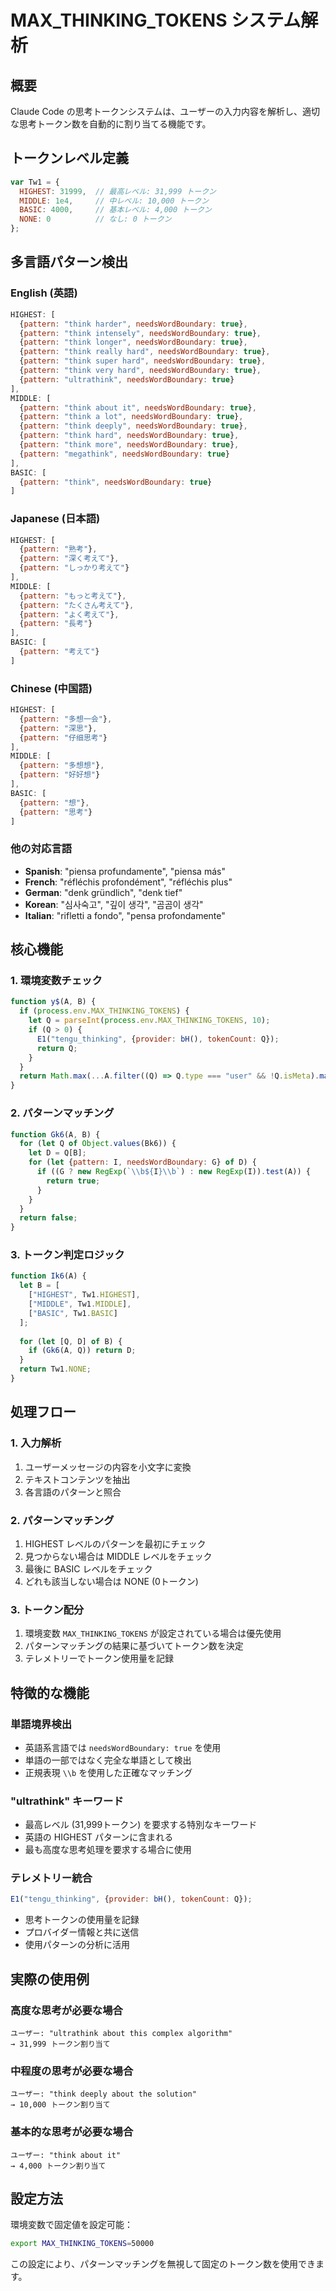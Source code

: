 # MAX_THINKING_TOKENS システム解析

## 概要
Claude Code の思考トークンシステムは、ユーザーの入力内容を解析し、適切な思考トークン数を自動的に割り当てる機能です。

## トークンレベル定義

```javascript
var Tw1 = {
  HIGHEST: 31999,  // 最高レベル: 31,999 トークン
  MIDDLE: 1e4,     // 中レベル: 10,000 トークン
  BASIC: 4000,     // 基本レベル: 4,000 トークン
  NONE: 0          // なし: 0 トークン
};
```

## 多言語パターン検出

### English (英語)
```javascript
HIGHEST: [
  {pattern: "think harder", needsWordBoundary: true},
  {pattern: "think intensely", needsWordBoundary: true},
  {pattern: "think longer", needsWordBoundary: true},
  {pattern: "think really hard", needsWordBoundary: true},
  {pattern: "think super hard", needsWordBoundary: true},
  {pattern: "think very hard", needsWordBoundary: true},
  {pattern: "ultrathink", needsWordBoundary: true}
],
MIDDLE: [
  {pattern: "think about it", needsWordBoundary: true},
  {pattern: "think a lot", needsWordBoundary: true},
  {pattern: "think deeply", needsWordBoundary: true},
  {pattern: "think hard", needsWordBoundary: true},
  {pattern: "think more", needsWordBoundary: true},
  {pattern: "megathink", needsWordBoundary: true}
],
BASIC: [
  {pattern: "think", needsWordBoundary: true}
]
```

### Japanese (日本語)
```javascript
HIGHEST: [
  {pattern: "熟考"},
  {pattern: "深く考えて"},
  {pattern: "しっかり考えて"}
],
MIDDLE: [
  {pattern: "もっと考えて"},
  {pattern: "たくさん考えて"},
  {pattern: "よく考えて"},
  {pattern: "長考"}
],
BASIC: [
  {pattern: "考えて"}
]
```

### Chinese (中国語)
```javascript
HIGHEST: [
  {pattern: "多想一会"},
  {pattern: "深思"},
  {pattern: "仔细思考"}
],
MIDDLE: [
  {pattern: "多想想"},
  {pattern: "好好想"}
],
BASIC: [
  {pattern: "想"},
  {pattern: "思考"}
]
```

### 他の対応言語
- **Spanish**: "piensa profundamente", "piensa más"
- **French**: "réfléchis profondément", "réfléchis plus"
- **German**: "denk gründlich", "denk tief"
- **Korean**: "심사숙고", "깊이 생각", "곰곰이 생각"
- **Italian**: "rifletti a fondo", "pensa profondamente"

## 核心機能

### 1. 環境変数チェック
```javascript
function y$(A, B) {
  if (process.env.MAX_THINKING_TOKENS) {
    let Q = parseInt(process.env.MAX_THINKING_TOKENS, 10);
    if (Q > 0) {
      E1("tengu_thinking", {provider: bH(), tokenCount: Q});
      return Q;
    }
  }
  return Math.max(...A.filter((Q) => Q.type === "user" && !Q.isMeta).map(Qk6), B ?? 0);
}
```

### 2. パターンマッチング
```javascript
function Gk6(A, B) {
  for (let Q of Object.values(Bk6)) {
    let D = Q[B];
    for (let {pattern: I, needsWordBoundary: G} of D) {
      if ((G ? new RegExp(`\\b${I}\\b`) : new RegExp(I)).test(A)) {
        return true;
      }
    }
  }
  return false;
}
```

### 3. トークン判定ロジック
```javascript
function Ik6(A) {
  let B = [
    ["HIGHEST", Tw1.HIGHEST],
    ["MIDDLE", Tw1.MIDDLE], 
    ["BASIC", Tw1.BASIC]
  ];
  
  for (let [Q, D] of B) {
    if (Gk6(A, Q)) return D;
  }
  return Tw1.NONE;
}
```

## 処理フロー

### 1. 入力解析
1. ユーザーメッセージの内容を小文字に変換
2. テキストコンテンツを抽出
3. 各言語のパターンと照合

### 2. パターンマッチング
1. HIGHEST レベルのパターンを最初にチェック
2. 見つからない場合は MIDDLE レベルをチェック
3. 最後に BASIC レベルをチェック
4. どれも該当しない場合は NONE (0トークン)

### 3. トークン配分
1. 環境変数 `MAX_THINKING_TOKENS` が設定されている場合は優先使用
2. パターンマッチングの結果に基づいてトークン数を決定
3. テレメトリーでトークン使用量を記録

## 特徴的な機能

### 単語境界検出
- 英語系言語では `needsWordBoundary: true` を使用
- 単語の一部ではなく完全な単語として検出
- 正規表現 `\\b` を使用した正確なマッチング

### "ultrathink" キーワード
- 最高レベル (31,999トークン) を要求する特別なキーワード
- 英語の HIGHEST パターンに含まれる
- 最も高度な思考処理を要求する場合に使用

### テレメトリー統合
```javascript
E1("tengu_thinking", {provider: bH(), tokenCount: Q});
```
- 思考トークンの使用量を記録
- プロバイダー情報と共に送信
- 使用パターンの分析に活用

## 実際の使用例

### 高度な思考が必要な場合
```
ユーザー: "ultrathink about this complex algorithm"
→ 31,999 トークン割り当て
```

### 中程度の思考が必要な場合
```
ユーザー: "think deeply about the solution"
→ 10,000 トークン割り当て
```

### 基本的な思考が必要な場合
```
ユーザー: "think about it"
→ 4,000 トークン割り当て
```

## 設定方法

環境変数で固定値を設定可能：
```bash
export MAX_THINKING_TOKENS=50000
```

この設定により、パターンマッチングを無視して固定のトークン数を使用できます。